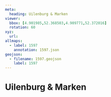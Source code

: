 ```yaml
---
meta:
  heading: Uilenburg & Marken
viewer:
  bbox: [4.901985,52.368503,4.909771,52.372016]
  rotation: 60
xyz:
  url: 
allmaps:
  - label: 1597
    annotation: 1597.json
geojson:
  - filename: 1597.geojson
    label: 1597
---
```

# Uilenburg & Marken